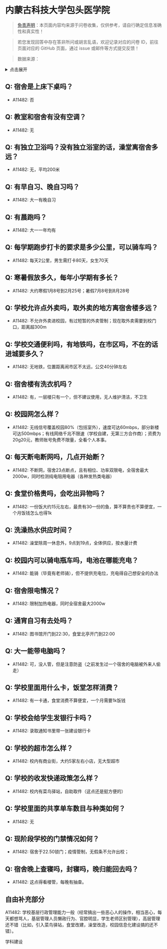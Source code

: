 # 内蒙古科技大学包头医学院

> [免责声明](https://colleges.chat/#_3)：本页面内容均来源于问卷收集，仅供参考，请自行确定信息准确性和真实性！

> 若您发现回答中存在答非所问或胡言乱语，欢迎记录对应的问卷 ID，前往页面对应的 GitHub 页面，通过 issue 或邮件等方式提交反馈！

> 数据来源：

<details><summary>点击展开</summary>
<ul>
<li>A11482: 匿名 (2022 年 06 月)</li>
</ul>
</details>

## Q: 宿舍是上床下桌吗？

- A11482: 否

## Q: 教室和宿舍有没有空调？

- A11482: 无

## Q: 有独立卫浴吗？没有独立浴室的话，澡堂离宿舍多远？

- A11482: 无，平均200米

## Q: 有早自习、晚自习吗？

- A11482: 大一有晚自习

## Q: 有晨跑吗？

- A11482: 大一一年均有

## Q: 每学期跑步打卡的要求是多少公里，可以骑车吗？

- A11482: 每天2公里，男生需打卡80天，女生70天

## Q: 寒暑假放多久，每年小学期有多长？

- A11482: 大约寒假1月8号到2月25号；暑假7月8号到8月28号

## Q: 学校允许点外卖吗，取外卖的地方离宿舍楼多远？

- A11482: 不允许外卖进校园，有过短暂的外卖管制；现在取外卖需要到校门口，距离超300m

## Q: 学校交通便利吗，有地铁吗，在市区吗，不在的话进城要多久？

- A11482: 无地铁，位置距离闹市区不太远，公交40分钟左右

## Q: 宿舍楼有洗衣机吗？

- A11482: 有，一层楼只有一个，但不建议使用，无人维护清洁，不卫生

## Q: 校园网怎么样？

- A11482: 无线信号覆盖校园80%（包括室外），速度可达60mbps，部分新楼可达500mbps；有线网络千兆不限速（学校自建，无第三方合作商）；资费为20g20元，教师账号免费不限量，全看个人本事。

## Q: 每天断电断网吗，几点开始断？

- A11482: 不断网，宿舍23点断点，且有相位、功率双限电，全宿舍最大2000w，同时检测纯电阻用电器（各种发热类电器）

## Q: 食堂价格贵吗，会吃出异物吗？

- A11482: 一份饭大约15元左右，最贵有30一份的鱼，算不算贵也不算便宜，一个月饭钱怎么也得1k

## Q: 洗澡热水供应时间？

- A11482: 澡堂除周一休息外，9点到19点，全体供应，按水量计费

## Q: 校园内可以骑电瓶车吗，电池在哪能充电？

- A11482: 能骑（毕竟有老师骑），但不提供充电位，充电得自己想安全的办法

## Q: 宿舍限电情况？

- A11482: 限制加热电器，同时全宿舍最大2000w

## Q: 通宵自习有去处吗？

- A11482: 图书馆开门到22:30，食堂北亭开门到22:00

## Q: 大一能带电脑吗？

- A11482: 可，没人管，但是注意防盗（之前发生过一个宿舍的电脑被外来人偷走）

## Q: 学校里面用什么卡，饭堂怎样消费？

- A11482: 有一卡通，食堂消费不算便宜，一个月需要1k饭钱

## Q: 学校会给学生发银行卡吗？

- A11482: 录取通知书里带一张建设银行卡

## Q: 学校的超市怎么样？

- A11482: 校内有商业街，大约5家左右小店，无大型超市

## Q: 学校的收发快递政策怎么样？

- A11482: 校内有菜鸟驿站，自助取件（这点还是挺方便的）

## Q: 学校里面的共享单车数目与种类如何？

- A11482: 无

## Q: 现阶段学校的门禁情况如何？

- A11482: 宿舍于22.50锁门；疫情管制，无假条不允许出校；

## Q: 宿舍晚上查寝吗，封寝吗，晚归能回去吗？

- A11482: 这点得看楼管，每晚有抽查。

## 自由补充部分

A11482: 学校基层行政管理能力一般（经常搞出一些恶心人的操作，相当恶心，每天都想骂人，基层管理人员懒政行为、官腔明显，学生老师区别管理），高层管理还不错（比如，引入菜鸟驿站，食堂改建，澡堂改造，校园信息化建设搞的还不错）。

学科建设